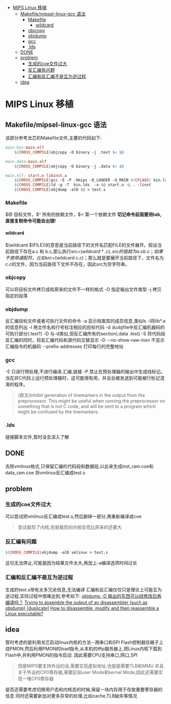 <!-- TOC -->

- [MIPS Linux 移植](#mips-linux-移植)
    - [Makefile/mipsel-linux-gcc 语法](#makefilemipsel-linux-gcc-语法)
        - [Makefile](#makefile)
            - [wildcard](#wildcard)
        - [objcopy](#objcopy)
        - [objdump](#objdump)
        - [gcc](#gcc)
        - [.lds](#lds)
    - [DONE](#done)
    - [problem](#problem)
        - [生成的coe文件过大](#生成的coe文件过大)
        - [反汇编有问题](#反汇编有问题)
        - [汇编和反汇编不是互为逆过程](#汇编和反汇编不是互为逆过程)
    - [idea](#idea)

<!-- /TOC -->
# MIPS Linux 移植

## Makefile/mipsel-linux-gcc 语法

该部分参考龙芯的Makefile文件,主要的代码如下:

```Makefile
main.bin:main.elf
	${CROSS_COMPILE}objcopy -O binary -j .text $< $@ 

main.data:main.elf
	${CROSS_COMPILE}objcopy -O binary -j .data $< $@ 

main.elf: start.o libinst.a 
	${CROSS_COMPILE}gcc -E -P -Umips -D_LOADER -U_MAIN $(CFLAGS) bin.lds.S -o bin.lds
	${CROSS_COMPILE}ld -g -T  bin.lds  -o $@ start.o -L . -linst
	${CROSS_COMPILE}objdump -alD $@ > test.s
```

### Makefile

\$@ 目标文件，\$^ 所有的依赖文件，\$< 第一个依赖文件
**切记命令前面要用tab,直接复制命令可能会出错!**

#### wildcard

\$(wildcard \$(FILE))的意思是当前路径下的文件名匹配FILE的文件展开。假设当前路径下存在a.c 和 b.c,那么执行src=$(wildcard *.c),src的值就为a.c b.c；如果不使用通配符，比如src=$(wildcard c.c)；那么就是要展开当前路径下，文件名为c.c的文件，因为当前路径下文件不存在，因此src为空字符串。

### objcopy

可以将目标文件拷贝成和原来的文件不一样的格式
-O 指定输出文件类型
-j 拷贝指定的段落

### objdump

反汇编目标文件或者可执行文件的命令
-a 显示档案库的成员信息,类似ls -l将lib*.a的信息列出
-l 用文件名和行号标注相应的目标代码
-d 从objfile中反汇编机器码的可执行部分(.test?)
-D 与-d类似,但反汇编所有的section(.data .test)
-S 将代码段反汇编的同时，将反汇编代码和源代码交替显示
-D --no-show-raw-insn 不显示汇编指令的机器码
--prefix-addresses 打印每行的完整地址

### gcc

-E 只进行预处理,不进行编译,汇编,链接
-P 禁止在预处理器的输出中生成线标记。 当在非C代码上运行预处理器时，这可能很有用，并且会被发送到可能被行标记混淆的程序。
>(原文)Inhibit generation of linemarkers in the output from the preprocessor.  This might be useful when running the preprocessor on something that is not C code, and will be sent to a program which might be confused by the linemarkers.

### .lds

链接脚本文件,暂时没去深入了解

## DONE

去除vmlinux格式,只保留汇编的代码段和数据段,以此来生成inst_ram.coe和data_ram.coe
将vmlinux反汇编成test.s

## problem

### 生成的coe文件过大

可以尝试把vmlinux反汇编成test.s,然后删掉一部分,再重新编译成coe
>尝试裁剪了内核,但是裁剪的内核反而比原来的还要大

### 反汇编有问题

```Makefile
${CROSS_COMPILE}objdump -alD vmlinux > test.s
```

这句无法停止,可能是因为结果文件太大,再加上-a编译选项时间过长

### 汇编和反汇编不是互为逆过程

生成的test.s带有太多冗余信息,无法编译
汇编和反汇编仅仅只是理论上可能互为逆过程,实际过程中很难达到,参考如下:
[objdump -D 输出的东西可以经修改后再编译吗？](https://www.zhihu.com/question/51050736)
[Trying to assemble the output of an disassembler (such as objdump) [duplicate]](https://stackoverflow.com/questions/8510129/trying-to-assemble-the-output-of-an-disassembler-such-as-objdump)
[How to disassemble, modify and then reassemble a Linux executable?](https://stackoverflow.com/questions/4309771/how-to-disassemble-modify-and-then-reassemble-a-linux-executable)

## idea

暂时考虑的是利用龙芯启动linux内核的方法--用串口和SPI Flash控制器往箱子上烧PMON,然后利用PMON的load指令,从本机的tftp服务器上,把Linux内核下载到Flash中,并利用PMON的指令启动.
因此需要CPU支持串口,网口,SPI
>但是MIPS要支持外设的话,需要实现虚拟地址,也就是需要TLB和MMU
并且关于外设的CP0寄存器,需要区别user Mode和kernel Mode,因此还需要实现一堆CP0寄存器

是否还需要考虑切换用户态和内核态的时候,保留一块内存用于存放重要寄存器的信息
同时还需要新加对更多异常的处理,比如cache,TLB缺失等情况
